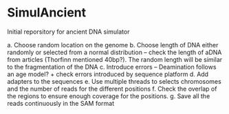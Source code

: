# SimulAncient
Initial reporsitory for ancient DNA simulator

a.	Choose random location on the genome
b.	Choose length of DNA either randomly or selected from a normal distribution – check the length of aDNA from articles (Thorfinn mentioned 40bp?). The random length will be similar to the fragmentation of the DNA
c.	Introduce errors – Deamination follows an age model? + check errors introduced by sequence platform
d.	Add adapters to the sequences
e.	Use multiple threads to selects chromosomes and the number of reads for the different positions
f.	Check the overlap of the regions to ensure enough coverage for the positions.
g.	Save all the reads continuously in the SAM format
